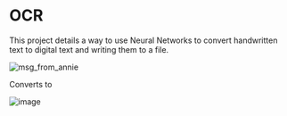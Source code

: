# OCR

This project details a way to use Neural Networks to convert handwritten text to digital text and writing them to a file.

![msg_from_annie](https://user-images.githubusercontent.com/29544647/224629897-6e5a3388-04b6-479f-903c-28995e07f403.png)


Converts to

![image](https://user-images.githubusercontent.com/29544647/224630045-070a3d6c-9239-493c-8b1f-06d9fdde5bd7.png)
